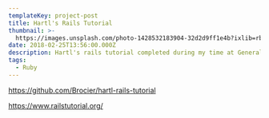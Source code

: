 ```yaml
---
templateKey: project-post
title: Hartl's Rails Tutorial
thumbnail: >-
  https://images.unsplash.com/photo-1428532183904-32d2d9ff1e4b?ixlib=rb-1.2.1&ixid=eyJhcHBfaWQiOjEyMDd9&auto=format&fit=crop&w=300&q=80
date: 2018-02-25T13:56:00.000Z
description: Hartl's rails tutorial completed during my time at General Assembly.
tags:
  - Ruby
---
```


https://github.com/Brocier/hartl-rails-tutorial

https://www.railstutorial.org/
